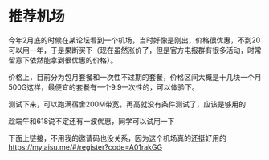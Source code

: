 # 推荐机场
今年2月底的时候在某论坛看到一个机场，当时好像是刚出，价格很优惠，不到20可以用一年，于是果断买下（现在虽然涨价了，但是官方电报群有很多活动，时常留意下依然能拿到很优惠的价格）。

价格上，目前分为包月套餐和一次性不过期的套餐，价格区间大概是十几块一个月500G这样，最便宜的套餐有一个9.9一次性的，可以体验下。

测试下来，可以跑满﻿宿舍200M带宽，再高就没有条件测试了，应该是够用的

趁端午和618说不定还有一波优惠，同学可以试用一下

下面上链接，不用我的邀请码也没关系，因为这个机场真的还挺好用的
https://my.aisu.me/#/register?code=A01rakGG
